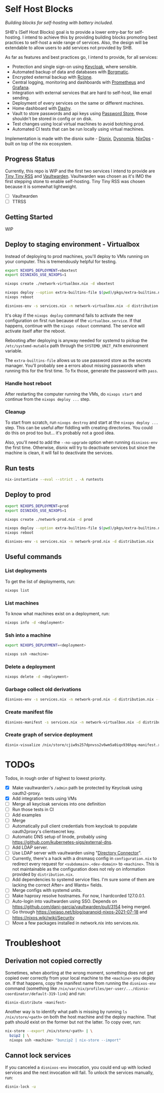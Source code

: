 # Self Host Blocks

*Building blocks for self-hosting with battery included.*

SHB's (Self Host Blocks) goal is to provide a lower entry-bar for
self-hosting. I intend to achieve this by providing building blocks
promoting best practices to self-host a wide range of services. Also,
the design will be extendable to allow users to add services not
provided by SHB.

As far as features and best practices go, I intend to provide, for all
services:
- Protection and single sign-on using [Keycloak](https://www.keycloak.org/), where sensible.
- Automated backup of data and databases with [Borgmatic](https://torsion.org/borgmatic/).
- Encrypted external backup with [Rclone](https://rclone.org/).
- Central logging, monitoring and dashboards with [Prometheus](prometheus.io/) and [Grafana](https://grafana.com/).
- Integration with external services that are hard to self-host, like email sending.
- Deployment of every services on the same or different machines.
- Home dashboard with [Dashy](https://github.com/lissy93/dashy).
- Vault to store passwords and api keys using [Password Store](https://www.passwordstore.org/), those shouldn't be stored in config or on disk.
- Test changes using local virtual machines to avoid botching prod.
- Automated CI tests that can be run locally using virtual machines.

Implementation is made with the disnix suite -
[Disnix](https://github.com/svanderburg/disnix),
[Dysnomia](https://github.com/svanderburg/dysnomia),
[NixOps](https://github.com/NixOS/nixops) - built on top of the nix
ecosystem.

## Progress Status

Currently, this repo is WIP and the first two services I intend to
provide are [Tiny Tiny RSS](https://tt-rss.org/) and
[Vaultwarden](https://github.com/dani-garcia/vaultwarden). Vaultwarden
was chosen as it's IMO the first stepping stone to enable
self-hosting. Tiny Tiny RSS was chosen because it is somewhat
lightweight.

- [ ] Vaultwarden
- [ ] TTRSS

## Getting Started

WIP

## Deploy to staging environment - Virtualbox

Instead of deploying to prod machines, you'll deploy to VMs running on
your computer. This is tremendously helpful for testing.

```bash
export NIXOPS_DEPLOYMENT=vboxtest
export DISNIXOS_USE_NIXOPS=1

nixops create ./network-virtualbox.nix -d vboxtest

nixops deploy --option extra-builtins-file $(pwd)/pkgs/extra-builtins.nix
nixops reboot

disnixos-env -s services.nix -n network-virtualbox.nix -d distribution.nix
```

It's okay if the `nixops deploy` command fails to activate the new
configuration on first run because of the `virtualbox.service`. If
that happens, continue with the `nixops reboot` command. The service
will activate itself after the reboot.

Rebooting after deploying is anyway needed for systemd to pickup the
`/etc/systemd-mutable` path through the `SYSTEMD_UNIT_PATH`
environment variable.

The `extra-builtins-file` allows us to use password store as the
secrets manager. You'll probably see a errors about missing passwords
when running this for the first time. To fix those, generate the
password with `pass`.

### Handle host reboot

After restarting the computer running the VMs, do `nixops start` and
continue from the `nixops deploy ...` step.

### Cleanup

To start from scratch, run `nixops destroy` and start at the `nixops
deploy ...` step. This can be useful after fiddling with creating
directories. You could do this on prod too but... it's probably not a
good idea.

Also, you'll need to add the `--no-upgrade` option when running
`disnixos-env` the first time. Otherwise, disnix will try to
deactivate services but since the machine is clean, it will fail to
deactivate the services.

## Run tests

```bash
nix-instantiate --eval --strict . -A runtests
```

## Deploy to prod

```bash
export NIXOPS_DEPLOYMENT=prod
export DISNIXOS_USE_NIXOPS=1

nixops create ./network-prod.nix -d prod

nixops deploy --option extra-builtins-file $(pwd)/pkgs/extra-builtins.nix
nixops reboot

disnixos-env -s services.nix -n network-prod.nix -d distribution.nix
```

## Useful commands

### List deployments

To get the list of deployments, run:

```bash
nixops list
```

### List machines

To know what machines exist on a deployment, run:

```bash
nixops info -d <deployment>
```

### Ssh into a machine

```bash
export NIXOPS_DEPLOYMENT=<deployment>

nixops ssh <machine>
```

### Delete a deployment

```bash
nixops delete -d <deployment>
```

### Garbage collect old derivations

```bash
disnixos-env -s services.nix -n network-prod.nix -d distribution.nix --delete-generations=old
```

### Create manifest file

```bash
disnixos-manifest -s services.nix -n network-virtualbox.nix -d distribution.nix
```

### Create graph of service deployment

```bash
disnix-visualize /nix/store/cjiw9s257dpnvss2v6wm5a0iqx936hpq-manifest.xml | dot -Tpng > dot.png
```

# TODOs

Todos, in rough order of highest to lowest priority.

* [x] Make vaultwarden's `/admin` path be protected by Keycloak using
      oauth2-proxy.
* [x] Add integration tests using VMs
* [ ] Merge all keycloak services into one definition
* [ ] Run those tests in CI
* [ ] Add examples
* [ ] Merge
* [ ] Automatically pull client credentials from keycloak to populate
      oauth2proxy's clientsecret key.
* [ ] Automatic DNS setup of linode, probably using
      https://github.com/kubernetes-sigs/external-dns.
* [ ] Add LDAP server.
* [ ] Use LDAP server with vaultwarden using "[Directory
      Connector](https://github.com/dani-garcia/vaultwarden/wiki)".
* [ ] Currently, there's a hack with a dnsmasq config in
      `configuration.nix` to redirect every request for
      `<subdomain>.<dev-domain>` to `<machine>`. This is not
      maintainable as the configuration does not rely on information
      provided by `distribution.nix`.
* [ ] Add dependencies to systemd service files. I'm sure some of them
      are lacking the correct After= and Wants= fields.
* [ ] Merge configs with systemd units.
* [ ] Make haproxy resolve hostnames. For now, I hardcorded 127.0.0.1.
* [ ] Auto-login into vaultwarden using SSO. Depends on
      https://github.com/dani-garcia/vaultwarden/pull/3154 being
      merged.
* [ ] Go through https://xeiaso.net/blog/paranoid-nixos-2021-07-18 and
      https://nixos.wiki/wiki/Security
* [ ] Move a few packages installed in network.nix into services.nix.

# Troubleshoot

## Derivation not copied correctly

Sometimes, when aborting at the wrong moment, something does not get
copied over correctly from your local machine to the `<machine>` you
deploy on. If that happens, copy the manifest name from running the
`disnixos-env` command (something like
`/nix/var/nix/profiles/per-user/.../disnix-coordinator/default-319-link`) and run:

```bash
disnix-distribute <manifest>
```

Another way is to identify what path is missing by running `ls
/nix/store/<path>` on both the host machine and the deploy machine.
That path should exist on the former but not the latter. To copy over,
run:

```bash
nix-store --export /nix/store/<path> | \
  bzip2 | \
  nixops ssh <machine> "bunzip2 | nix-store --import"
```

## Cannot lock services

If you canceled a `disnixos-env` invocation, you could end up with
locked services and the next invocation will fail. To unlock the
services manually, run:

```bash
disnix-lock -u
```

